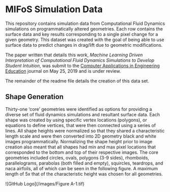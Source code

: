 # MIFoS Simulation Data
This repository contains simulation data from Computational Fluid Dynamics simulations on programmatically altered geometries. Each row contains the surface data and key results corresponding to a single pixel change for a given geometry.  This dataset was created with the goal of being able to use surface data to predict changes in drag/lift due to geometric modifications.

The paper written that details this work, *Machine Learning Driven Interpretation of Computational Fluid Dynamics Simulations to Develop Student Intuition*, was submit to the [Computer Applications in Engineering Education](https://onlinelibrary.wiley.com/journal/10990542) journal on May 25, 2019 and is under review. 

The remainder of the readme file details the creation of this data set.

## Shape Generation
Thirty-one ‘core’ geometries were identified as options for providing a diverse set of fluid dynamics simulations and resultant surface data.  Each shape was created by using specific vertex locations (polygons), or equations to define vertices, that were then connected using a series of lines.  All shape heights were normalized so that they shared a characteristic length scale and were then converted into 2D geometry black and white images programmatically. Normalizing the shape height prior to image creation also meant that all shapes had min and max pixel locations that corresponded to the bottom and top of their respective images.  The core geometries included circles, ovals, polygons (3-9 sides), rhomboids, parallelograms, parabolas (both filled and empty), squircles, teardrops, and naca airfoils, all of which can be seen in the following figure.  A maximum length of 5x that of the characteristic height was chosen for all geometries.

![GitHub Logo](/images/Figure A-1.tif)